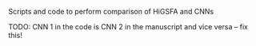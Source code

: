 Scripts and code to perform comparison of HiGSFA and CNNs

TODO: CNN 1 in the code is CNN 2 in the manuscript and vice versa – fix this!
